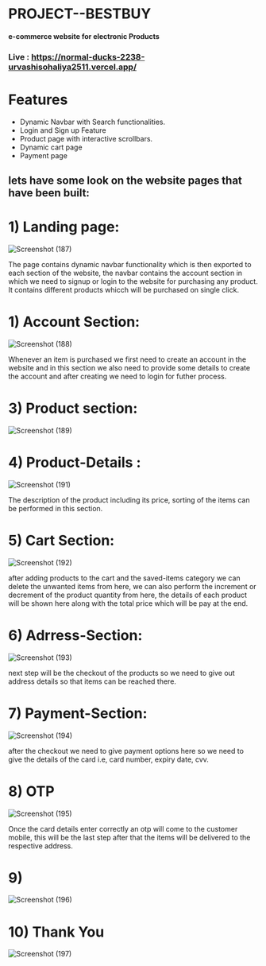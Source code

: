 # PROJECT--BESTBUY
#### e-commerce website for electronic Products

### Live : https://normal-ducks-2238-urvashisohaliya2511.vercel.app/

# Features 
- Dynamic Navbar with Search functionalities.
- Login and Sign up Feature
- Product page with interactive scrollbars.
- Dynamic cart page 
- Payment page


## lets have some look on the website pages that have been built:

  # 1) Landing page:
  
  
      
![Screenshot (187)](https://user-images.githubusercontent.com/103572638/192346160-378624d1-4af2-4867-ac3a-aa7abbd052de.png)

The page contains dynamic navbar functionality which is then exported to each section of the website, the navbar contains the account section in which we need to
signup or login to the website for purchasing any product.
It contains different products whicch will be purchased on single click.

# 1) Account Section:

    
 ![Screenshot (188)](https://user-images.githubusercontent.com/103572638/192346707-8f9e6581-cd49-41db-8c23-d9f123e0063f.png)
 
 Whenever an item is purchased we first need to create an account in the website and in this section we also need to provide some details to create the account and after creating we need to login for futher process.
 
 
 # 3) Product section:
 
 
 
![Screenshot (189)](https://user-images.githubusercontent.com/103572638/192347035-f7dba1fa-6d09-4f05-943f-520ba2c903f0.png)


# 4) Product-Details :

![Screenshot (191)](https://user-images.githubusercontent.com/103572638/192347414-74b74ab1-1d94-494f-bfbf-f096974bb77e.png)

The description of the product including its price, sorting of the items can be performed in this section.

# 5) Cart Section:

![Screenshot (192)](https://user-images.githubusercontent.com/103572638/192347619-d3b0c42d-d5db-4027-ab66-4918f7f8b760.png)

after adding products to the cart and the saved-items category we can delete the unwanted items from here, we can also perform the increment or decrement of the product quantity from here, the details of each product will be shown here along with the total price which will be pay at the end.

# 6) Adrress-Section:


![Screenshot (193)](https://user-images.githubusercontent.com/103572638/192348026-a1375b28-75ac-466a-9e74-386449852187.png)

next step will be the checkout of the products so we  need to give out address details so that items can be reached there.

# 7) Payment-Section:


![Screenshot (194)](https://user-images.githubusercontent.com/103572638/192348224-604a8d62-6eac-4bfc-826c-8bbf7b545089.png)

after the checkout we need to give payment options here so we need to give the details of the card i.e, card number, expiry date, cvv.


# 8) OTP

![Screenshot (195)](https://user-images.githubusercontent.com/103572638/192348443-7c5346ea-1b5e-4d8a-a6a6-8d0ff9431589.png)

Once the card details enter correctly an otp will come to the customer mobile, this will be the last step after that the items will be delivered to the respective address.

# 9) 
![Screenshot (196)](https://user-images.githubusercontent.com/103572638/192348781-bca120f1-9c90-421e-a30f-60a0844b74f4.png)

# 10) Thank You


![Screenshot (197)](https://user-images.githubusercontent.com/103572638/192348870-ad739c96-b72c-4223-8157-9b81209e50dd.png)
